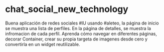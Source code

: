 # chat_social_new_technology
Buena aplicación de redes sociales #IU usando #aleteo, la página de inicio se muestra una lista de perfiles.  En la página de detalles, se muestra la infromacion  de cada perfil. Aprenda cómo navegar en diferentes páginas, decorar Container, crear su propia targeta de imagenes desde cero y convertirla en un widget reutilizable.
